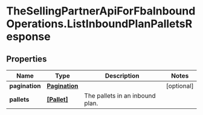 # TheSellingPartnerApiForFbaInboundOperations.ListInboundPlanPalletsResponse

## Properties

Name | Type | Description | Notes
------------ | ------------- | ------------- | -------------
**pagination** | [**Pagination**](Pagination.md) |  | [optional] 
**pallets** | [**[Pallet]**](Pallet.md) | The pallets in an inbound plan. | 


